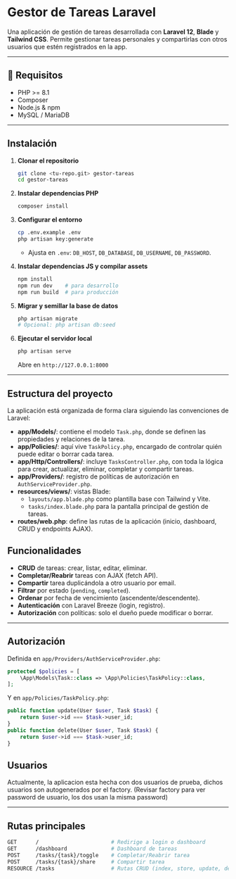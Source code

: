 # Gestor de Tareas Laravel

Una aplicación de gestión de tareas desarrollada con **Laravel 12**, **Blade** y **Tailwind CSS**. 
Permite gestionar tareas personales y compartirlas con otros usuarios que estén registrados en la app.

---

## 🔧 Requisitos

- PHP >= 8.1
- Composer
- Node.js & npm
- MySQL / MariaDB

---

## Instalación

1. **Clonar el repositorio**
   ```bash
   git clone <tu-repo.git> gestor-tareas
   cd gestor-tareas
   ```

2. **Instalar dependencias PHP**
   ```bash
   composer install
   ```

3. **Configurar el entorno**
   ```bash
   cp .env.example .env
   php artisan key:generate
   ```
   - Ajusta en `.env`: `DB_HOST`, `DB_DATABASE`, `DB_USERNAME`, `DB_PASSWORD`.

4. **Instalar dependencias JS y compilar assets**
   ```bash
   npm install
   npm run dev    # para desarrollo
   npm run build  # para producción
   ```

5. **Migrar y semillar la base de datos**
   ```bash
   php artisan migrate
   # Opcional: php artisan db:seed
   ```

6. **Ejecutar el servidor local**
   ```bash
   php artisan serve
   ```
   Abre en `http://127.0.0.1:8000`

---

## Estructura del proyecto

La aplicación está organizada de forma clara siguiendo las convenciones de Laravel:

- **app/Models/**: contiene el modelo `Task.php`, donde se definen las propiedades y relaciones de la tarea.
- **app/Policies/**: aquí vive `TaskPolicy.php`, encargado de controlar quién puede editar o borrar cada tarea.
- **app/Http/Controllers/**: incluye `TasksController.php`, con toda la lógica para crear, actualizar, eliminar, completar y compartir tareas.
- **app/Providers/**: registro de políticas de autorización en `AuthServiceProvider.php`.
- **resources/views/**: vistas Blade:
  - `layouts/app.blade.php` como plantilla base con Tailwind y Vite.
  - `tasks/index.blade.php` para la pantalla principal de gestión de tareas.
- **routes/web.php**: define las rutas de la aplicación (inicio, dashboard, CRUD y endpoints AJAX).

## Funcionalidades

- **CRUD** de tareas: crear, listar, editar, eliminar.
- **Completar/Reabrir** tareas con AJAX (fetch API).
- **Compartir** tarea duplicándola a otro usuario por email.
- **Filtrar** por estado (`pending`, `completed`).
- **Ordenar** por fecha de vencimiento (ascendente/descendente).
- **Autenticación** con Laravel Breeze (login, registro).
- **Autorización** con políticas: solo el dueño puede modificar o borrar.

---

## Autorización

Definida en `app/Providers/AuthServiceProvider.php`:
```php
protected $policies = [
    \App\Models\Task::class => \App\Policies\TaskPolicy::class,
];
```
Y en `app/Policies/TaskPolicy.php`:
```php
public function update(User $user, Task $task) {
    return $user->id === $task->user_id;
}
public function delete(User $user, Task $task) {
    return $user->id === $task->user_id;
}
```

## Usuarios
Actualmente, la aplicacion esta hecha con dos usuarios de prueba, dichos usuarios son autogenerados por el factory. (Revisar factory para ver password de usuario, los dos usan la misma password)

---

## Rutas principales

```bash
GET      /                       # Redirige a login o dashboard
GET      /dashboard              # Dashboard de tareas
POST     /tasks/{task}/toggle    # Completar/Reabrir tarea
POST     /tasks/{task}/share     # Compartir tarea
RESOURCE /tasks                  # Rutas CRUD (index, store, update, destroy, etc.)
``` 
